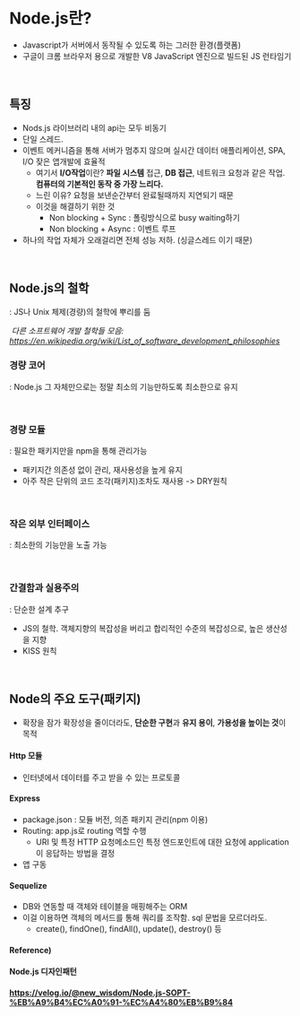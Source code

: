 # Node.js란?

* Javascript가 서버에서 동작될 수 있도록 하는 그러한 환경(플랫폼)
* 구글이 크롬 브라우저 용으로 개발한 V8 JavaScript 엔진으로 빌드된 JS 런타임기

<br>

## 특징

* Nods.js 라이브러리 내의 api는 모두 비동기
* 단일 스레드.
* 이벤트 메커니즘을 통해 서버가 멈추지 않으며 실시간 데이터 애플리케이션, SPA, I/O 잦은 앱개발에 효율적
  * 여기서 **I/O작업**이란? **파일 시스템** 접근, **DB 접근**, 네트워크 요청과 같은 작업. **컴퓨터의 기본적인 동작 중 가장 느리다.**
  * 느린 이유? 요청을 보낸순간부터 완료될때까지 지연되기 때문
  * 이것을 해결하기 위한 것
    * Non blocking + Sync : 폴링방식으로 busy waiting하기
    * Non blocking + Async : 이벤트 루프 
* 하나의 작업 자체가 오래걸리면 전체 성능 저하. (싱글스레드 이기 때문)

<br>

## Node.js의 철학

: JS나 Unix 체제(경량)의 철학에 뿌리를 둠

​	*다른 소프트웨어 개발 철학들 모음: https://en.wikipedia.org/wiki/List_of_software_development_philosophies*

### 경량 코어

: Node.js 그 자체만으로는 정말 최소의 기능만하도록 최소한으로 유지

<br>

### 경량 모듈

: 필요한 패키지만을 npm을 통해 관리가능

* 패키지간 의존성 없이 관리, 재사용성을 높게 유지
* 아주 작은 단위의 코드 조각(패키지)조차도 재사용 -> DRY원칙

<br>

### 작은 외부 인터페이스

: 최소한의 기능만을 노출 가능

<br>

### 간결함과 실용주의

: 단순한 설계 추구

* JS의 철학. 객체지향의 복잡성을 버리고 합리적인 수준의 복잡성으로, 높은 생산성을 지향
* KISS 원칙

<br>

## Node의 주요 도구(패키지)

* 확장을 잠가 확장성을 줄이더라도, **단순한 구현**과 **유지 용이**, **가용성을 높이는 것**이 목적

#### Http 모듈

* 인터넷에서 데이터를 주고 받을 수 있는 프로토콜

#### Express

* package.json : 모듈 버전, 의존 패키지 관리(npm 이용)
* Routing: app.js로 routing 역할 수행
  * URI 및 특정 HTTP 요청메소드인 특정 엔드포인트에 대한 요청에 application이 응답하는 방법을 결정
* 앱 구동

#### Sequelize

* DB와 연동할 때 객체와 테이블을 매핑해주는 ORM
* 이걸 이용하면 객체의 메서드를 통해 쿼리를 조작함. sql 문법을 모르더라도.
  * create(), findOne(), findAll(), update(), destroy() 등



#### Reference)

#### Node.js 디자인패턴

#### https://velog.io/@new_wisdom/Node.js-SOPT-%EB%A9%B4%EC%A0%91-%EC%A4%80%EB%B9%84